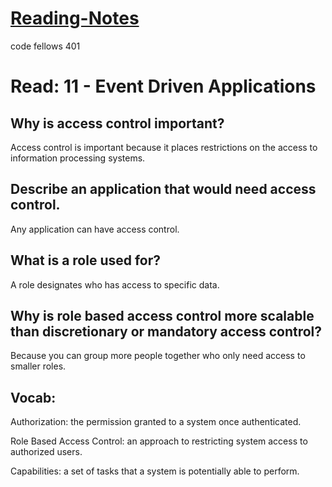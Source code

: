 # [Reading-Notes](https://alsosteve.github.io/reading-notes/)
code fellows 401

# Read: 11 - Event Driven Applications

## Why is access control important?
Access control is important because it places restrictions on the access to information processing systems.

## Describe an application that would need access control.
Any application can have access control.

## What is a role used for?
A role designates who has access to specific data.

## Why is role based access control more scalable than discretionary or mandatory access control?
Because you can group more people together who only need access to smaller roles.

## Vocab:

Authorization: the permission granted to a system once authenticated.

Role Based Access Control:  an approach to restricting system access to authorized users.

Capabilities: a set of tasks that a system is potentially able to perform.